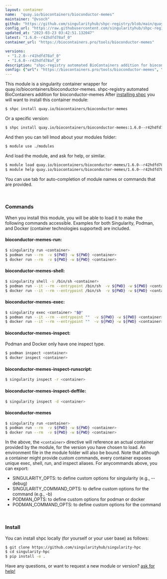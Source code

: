 ```yaml
---
layout: container
name:  "quay.io/biocontainers/bioconductor-memes"
maintainer: "@vsoch"
github: "https://github.com/singularityhub/shpc-registry/blob/main/quay.io/biocontainers/bioconductor-memes/container.yaml"
config_url: "https://raw.githubusercontent.com/singularityhub/shpc-registry/main/quay.io/biocontainers/bioconductor-memes/container.yaml"
updated_at: "2023-03-23 03:42:51.132047"
latest: "1.6.0--r42hdfd78af_0"
container_url: "https://biocontainers.pro/tools/bioconductor-memes"

versions:
 - "1.2.0--r41hdfd78af_0"
 - "1.6.0--r42hdfd78af_0"
description: "shpc-registry automated BioContainers addition for bioconductor-memes"
config: {"url": "https://biocontainers.pro/tools/bioconductor-memes", "maintainer": "@vsoch", "description": "shpc-registry automated BioContainers addition for bioconductor-memes", "latest": {"1.6.0--r42hdfd78af_0": "sha256:20da95e8493ea40cb46761c59b32ceb9df06f58e1bfd617ef7265032b49d42db"}, "tags": {"1.2.0--r41hdfd78af_0": "sha256:6c64da8ec39a83cee02e4f1653c30db92927384c51d7cb07635b8430474d3d96", "1.6.0--r42hdfd78af_0": "sha256:20da95e8493ea40cb46761c59b32ceb9df06f58e1bfd617ef7265032b49d42db"}, "docker": "quay.io/biocontainers/bioconductor-memes"}
---
```


This module is a singularity container wrapper for quay.io/biocontainers/bioconductor-memes.
shpc-registry automated BioContainers addition for bioconductor-memes
After [installing shpc](#install) you will want to install this container module:


```bash
$ shpc install quay.io/biocontainers/bioconductor-memes
```

Or a specific version:

```bash
$ shpc install quay.io/biocontainers/bioconductor-memes:1.6.0--r42hdfd78af_0
```

And then you can tell lmod about your modules folder:

```bash
$ module use ./modules
```

And load the module, and ask for help, or similar.

```bash
$ module load quay.io/biocontainers/bioconductor-memes/1.6.0--r42hdfd78af_0
$ module help quay.io/biocontainers/bioconductor-memes/1.6.0--r42hdfd78af_0
```

You can use tab for auto-completion of module names or commands that are provided.

<br>

### Commands

When you install this module, you will be able to load it to make the following commands accessible.
Examples for both Singularity, Podman, and Docker (container technologies supported) are included.

#### bioconductor-memes-run:

```bash
$ singularity run <container>
$ podman run --rm  -v ${PWD} -w ${PWD} <container>
$ docker run --rm  -v ${PWD} -w ${PWD} <container>
```

#### bioconductor-memes-shell:

```bash
$ singularity shell -s /bin/sh <container>
$ podman run --it --rm --entrypoint /bin/sh  -v ${PWD} -w ${PWD} <container>
$ docker run --it --rm --entrypoint /bin/sh  -v ${PWD} -w ${PWD} <container>
```

#### bioconductor-memes-exec:

```bash
$ singularity exec <container> "$@"
$ podman run --it --rm --entrypoint ""  -v ${PWD} -w ${PWD} <container> "$@"
$ docker run --it --rm --entrypoint ""  -v ${PWD} -w ${PWD} <container> "$@"
```

#### bioconductor-memes-inspect:

Podman and Docker only have one inspect type.

```bash
$ podman inspect <container>
$ docker inspect <container>
```

#### bioconductor-memes-inspect-runscript:

```bash
$ singularity inspect -r <container>
```

#### bioconductor-memes-inspect-deffile:

```bash
$ singularity inspect -d <container>
```



#### bioconductor-memes

```bash
$ singularity run <container>
$ podman run --rm  -v ${PWD} -w ${PWD} <container>
$ docker run --rm  -v ${PWD} -w ${PWD} <container>
```


In the above, the `<container>` directive will reference an actual container provided
by the module, for the version you have chosen to load. An environment file in the
module folder will also be bound. Note that although a container
might provide custom commands, every container exposes unique exec, shell, run, and
inspect aliases. For anycommands above, you can export:

 - SINGULARITY_OPTS: to define custom options for singularity (e.g., --debug)
 - SINGULARITY_COMMAND_OPTS: to define custom options for the command (e.g., -b)
 - PODMAN_OPTS: to define custom options for podman or docker
 - PODMAN_COMMAND_OPTS: to define custom options for the command

<br>

### Install

You can install shpc locally (for yourself or your user base) as follows:

```bash
$ git clone https://github.com/singularityhub/singularity-hpc
$ cd singularity-hpc
$ pip install -e .
```

Have any questions, or want to request a new module or version? [ask for help!](https://github.com/singularityhub/singularity-hpc/issues)